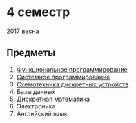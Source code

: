 # 4 семестр

2017 весна

## Предметы

1. [Функциональное программирование](https://github.com/bestK1ngArthur/IU5/tree/master/Term%204/Functional%20Programming)
2. ﻿﻿[Системное программирование](https://github.com/bestK1ngArthur/IU5/tree/master/Term%204/System%20Programming)
3. [Схемотехника дискретных устройств](https://github.com/bestK1ngArthur/IU5/tree/master/Term%204/Circuitry%20of%20Discrete%20Devices)
4. Базы данных
5. Дискретная математика
6. Электроника
7. Английский язык
